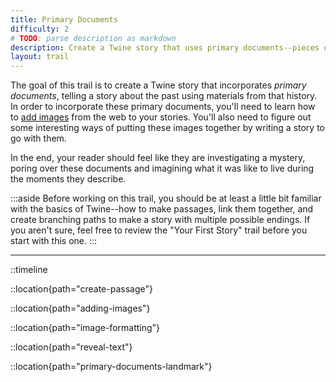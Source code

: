 ```yaml
---
title: Primary Documents
difficulty: 2
# TODO: parse description as markdown
description: Create a Twine story that uses primary documents--pieces of writing or recordings made by people who experienced a particular event from the past--to help the reader discover information about an event from the past. This project makes use of the Library of Virginia's collections as a source of primary documents that tell stories about people from Virginia. You'll connect those documents together to tell a story.
layout: trail
---
```


The goal of this trail is to create a Twine story that incorporates *primary documents*, telling a story about the past using materials from that history. In order to incorporate these primary documents, you'll need to learn how to [add images](/locations/adding-images) from the web to your stories. You'll also need to figure out some interesting ways of putting these images together by writing a story to go with them. 

In the end, your reader should feel like they are investigating a mystery, poring over these documents and imagining what it was like to live during the moments they describe.

<!-- This works for all trails! -->
:::aside
Before working on this trail, you should be at least a little bit familiar with the basics of Twine--how to make passages, link them together, and create branching paths to make a story with multiple possible endings. If you aren't sure, feel free to review the "Your First Story" trail before you start with this one.
:::

<!-- TODO: finish consuming this markup convention -->
<!-- Basically, these are the "inlined" location tutorials. The Trail is in charge of deciding which one to render based on the TrailTimeline UI -->
<!-- ::::trailmap -->

---

::timeline

::location{path="create-passage"}

::location{path="adding-images"}

::location{path="image-formatting"}

::location{path="reveal-text"}

::location{path="primary-documents-landmark"}
